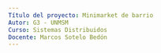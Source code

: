 ```yaml
---
Título del proyecto: Minimarket de barrio
Autor: G3 - UNMSM
Curso: Sistemas Distribuidos
Docente: Marcos Sotelo Bedón
---
```


